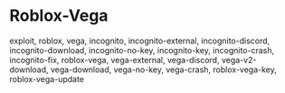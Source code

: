 # Roblox-Vega
exploit, roblox, vega, incognito, incognito-external, incognito-discord, incognito-download, incognito-no-key, incognito-key, incognito-crash, incognito-fix, roblox-vega, vega-external, vega-discord, vega-v2-download, vega-download, vega-no-key, vega-crash, roblox-vega-key, roblox-vega-update
